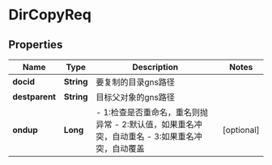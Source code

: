 # DirCopyReq

## Properties
Name | Type | Description | Notes
------------ | ------------- | ------------- | -------------
**docid** | **String** | 要复制的目录gns路径 | 
**destparent** | **String** | 目标父对象的gns路径 | 
**ondup** | **Long** | - 1:检查是否重命名，重名则抛异常  - 2:默认值，如果重名冲突，自动重名  - 3:如果重名冲突，自动覆盖   |  [optional]
